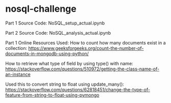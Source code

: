 # nosql-challenge


Part 1 Source Code:
NoSQL_setup_actual.ipynb

Part 2 Source Code:
NoSQL_analysis_actual.ipynb


Part 1 Online Resources Used:
How to count how many documents exist in a collection:
https://www.geeksforgeeks.org/count-the-number-of-documents-in-mongodb-using-python/

How to retrieve what type of field by using type() with name:
https://stackoverflow.com/questions/510972/getting-the-class-name-of-an-instance

Used this to convert string to float using update_many():
https://stackoverflow.com/questions/62818451/change-the-type-of-feature-from-string-to-float-using-pymongo



